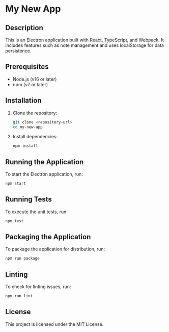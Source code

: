# My New App

## Description
This is an Electron application built with React, TypeScript, and Webpack. It includes features such as note management and uses localStorage for data persistence.

## Prerequisites
- Node.js (v16 or later)
- npm (v7 or later)

## Installation
1. Clone the repository:
   ```bash
   git clone <repository-url>
   cd my-new-app
   ```

2. Install dependencies:
   ```bash
   npm install
   ```

## Running the Application
To start the Electron application, run:
```bash
npm start
```

## Running Tests
To execute the unit tests, run:
```bash
npm test
```

## Packaging the Application
To package the application for distribution, run:
```bash
npm run package
```

## Linting
To check for linting issues, run:
```bash
npm run lint
```

## License
This project is licensed under the MIT License.
